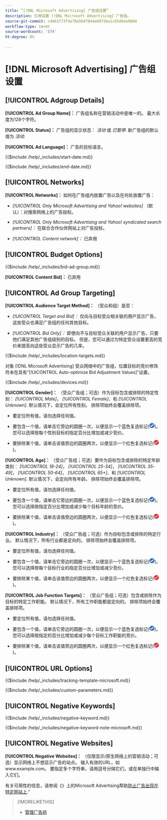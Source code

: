 ```yaml
---
title: ”[!DNL Microsoft Advertising] 广告组设置”
description: 引用设置 [!DNL Microsoft Advertising] 广告组。
source-git-commit: cd461f73f4a70a5647844a6075ba1c65d64a9b04
workflow-type: tm+mt
source-wordcount: '574'
ht-degree: 0%

---
```


# [!DNL Microsoft Advertising] 广告组设置

## [!UICONTROL Adgroup Details]

**[!UICONTROL Ad Group Name]：** 广告组名称在营销活动中是唯一的。 最大长度为128个字符。

**[!UICONTROL Status]：** 广告组的显示状态： *活动* 或 *已暂停*. 新广告组的默认值为 *活动*.

**[!UICONTROL Ad Language]：** 广告的目标语言。<!-- Which campaign types? Not there for audience image-based ad groups. -->

<!-- **[!UICONTROL Start Date]:** -->

{{$include /help/_includes/start-date.md}}

<!-- **[!UICONTROL End Date]:** -->

{{$include /help/_includes/end-date.md}}

## [!UICONTROL Networks]

**[!UICONTROL Networks]：** 如何在广告组内放置广告以及在何处放置广告：

* *[!UICONTROL Only Microsoft Advertising and Yahoo! websites]* （默认）：对搜索网络上的广告投标。

* *[!UICONTROL Only Microsoft Advertising and Yahoo! syndicated search partners]：* 在联合合作伙伴网站上对广告投标。

* *[!UICONTROL Content network]：* 已弃用

## [!UICONTROL Budget Options]

<!-- **[!UICONTROL Bid]:** -->

{{$include /help/_includes/bid-ad-group.md}}

**[!UICONTROL Content Bid]：** 已弃用

## [!UICONTROL Ad Group Targeting]

**[!UICONTROL Audience Target Method]：** （受众和组）是否：

* *[!UICONTROL Target and Bid]：* 仅向与目标受众相关联的用户显示广告，这些受众也满足广告组的任何其他目标。

* *[!UICONTROL Bid Only]：* 即使向不与目标受众关联的用户显示广告，只要他们满足其他广告组级别的目标。 但是，您可以通过为特定受众设置更高的竞价来提高向这些受众显示广告的几率。

<!-- **[!UICONTROL Location Target]:** -->

{{$include /help/_includes/location-targets.md}}

对象 [!DNL Microsoft Advertising] 受众网络中的广告组，位置目标的竞价修饰符未在具有&quot;[!UICONTROL Auto-optimize Bid Adjustment Values]”设置。

<!-- **[!UICONTROL Devices]:** -->

{{$include /help/_includes/devices.md}}

**[!UICONTROL Gender]：** （受众广告组；可选）作为目标包含或排除的特定性别： *[!UICONTROL Male]*， *[!UICONTROL Female]*、和 *[!UICONTROL Unknown]*. 默认情况下，会定位所有性别。 排除项始终会覆盖排除项。

* 要定位所有值，请勿选择任何值。

* 要包含一个值，请单击它旁边的圆圈一次，以便显示一个蓝色复选标记(![包括](/help/search-social-commerce/assets/include.png "包括"))。 您可以选择按每个性别目标的指定百分比增加或减少竞价。

* 要排除某个值，请单击该值旁边的圆圈两次，以便显示一个红色复选标记(![排除](/help/search-social-commerce/assets/exclude.png "排除"))。

**[!UICONTROL Age]：** （受众广告组；可选）要作为目标包含或排除的特定年龄类别： *[!UICONTROL 18-24]*， *[!UICONTROL 25-34]*， *[!UICONTROL 35-49]*， *[!UICONTROL 50-64]*， *[!UICONTROL 65+]*、和 *[!UICONTROL Unknown]*. 默认情况下，会定向所有年龄。 排除项始终会覆盖排除项。

* 要定位所有值，请勿选择任何值。

* 要包含一个值，请单击它旁边的圆圈一次，以便显示一个蓝色复选标记(![包括](/help/search-social-commerce/assets/include.png "包括"))。 您可以选择按指定百分比增加或减少每个目标年龄的竞价。

* 要排除某个值，请单击该值旁边的圆圈两次，以便显示一个红色复选标记(![排除](/help/search-social-commerce/assets/exclude.png "排除"))。

**[!UICONTROL Industry]：** （受众广告组；可选）作为目标包含或排除的特定行业。 默认情况下，所有行业都是定向的。 排除项始终会覆盖排除项。

* 要定位所有值，请勿选择任何值。

* 要包含一个值，请单击它旁边的圆圈一次，以便显示一个蓝色复选标记(![包括](/help/search-social-commerce/assets/include.png "包括"))。 您可以选择按每个目标行业的指定百分比增加或减少竞价。

* 要排除某个值，请单击该值旁边的圆圈两次，以便显示一个红色复选标记(![排除](/help/search-social-commerce/assets/exclude.png "排除"))。

**[!UICONTROL Job Function Targets]：** （受众广告组；可选）包含或排除作为目标的特定工作职能。 默认情况下，所有工作职能都是定向的。 排除项始终会覆盖排除项。

* 要定位所有值，请勿选择任何值。

* 要包含一个值，请单击它旁边的圆圈一次，以便显示一个蓝色复选标记(![包括](/help/search-social-commerce/assets/include.png "包括"))。 您可以选择按指定的百分比增加或减少每个目标工作职能的竞价。

* 要排除某个值，请单击该值旁边的圆圈两次，以便显示一个红色复选标记(![排除](/help/search-social-commerce/assets/exclude.png "排除"))。

## [!UICONTROL URL Options]

<!-- **[!UICONTROL Tracking Template]:** -->

{{$include /help/_includes/tracking-template-microsoft.md}}

<!-- **[!UICONTROL Custom Parameters]:** -->

{{$include /help/_includes/custom-parameters.md}}

## [!UICONTROL Negative Keywords]

<!-- **[!UICONTROL Negative Keywords]:** -->

{{$include /help/_includes/negative-keyword.md}}

<!-- Note for **[!UICONTROL Negative Keywords]:** -->

{{$include /help/_includes/negative-keyword-note-microsoft.md}}

## [!UICONTROL Negative Websites]

**[!UICONTROL Negative Websites]：** （仅限显示/原生网络上的营销活动；可选）显示网络上不想显示广告的站点。 输入有效的URL，如www.example.com。 要指定多个字符串，请用逗号分隔它们，或在单独行中输入它们。

有关可用性的信息，请参阅《》上的Microsoft Advertising帮助[防止广告出现在特定网站上](https://help.ads.microsoft.com/#apex/bae/en/14061/0).”

>[!MORELIKETHIS]
>
>* [管理广告组](/help/search-social-commerce/campaign-management/campaigns/ad-group-manage.md)

